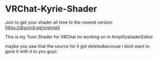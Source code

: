 # VRChat-Kyrie-Shader


Join to get your shader all time to the newest version
https://discord.gg/vvgrnqS


This is my Toon Shader for VRChat im working on in AmplifyshaderEditor


maybe you saw that the source for it got deletedbecouse i dont want to 
gave it with it to you guys
